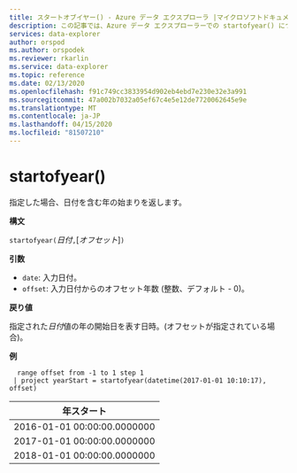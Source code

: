 ```yaml
---
title: スタートオブイヤー() - Azure データ エクスプローラ |マイクロソフトドキュメント
description: この記事では、Azure データ エクスプローラーでの startofyear() について説明します。
services: data-explorer
author: orspod
ms.author: orspodek
ms.reviewer: rkarlin
ms.service: data-explorer
ms.topic: reference
ms.date: 02/13/2020
ms.openlocfilehash: f91c749cc3833954d902eb4ebd7e230e32e3a991
ms.sourcegitcommit: 47a002b7032a05ef67c4e5e12de7720062645e9e
ms.translationtype: MT
ms.contentlocale: ja-JP
ms.lasthandoff: 04/15/2020
ms.locfileid: "81507210"
---
```

# <a name="startofyear"></a>startofyear()

指定した場合、日付を含む年の始まりを返します。

**構文**

`startofyear(`*日付*`,`[*オフセット*]`)`

**引数**

* `date`: 入力日付。
* `offset`: 入力日付からのオフセット年数 (整数、デフォルト - 0)。 

**戻り値**

指定された*日付*値の年の開始日を表す日時。(オフセットが指定されている場合)。

**例**

```kusto
  range offset from -1 to 1 step 1
 | project yearStart = startofyear(datetime(2017-01-01 10:10:17), offset) 
```

|年スタート|
|---|
|2016-01-01 00:00:00.0000000|
|2017-01-01 00:00:00.0000000|
|2018-01-01 00:00:00.0000000|